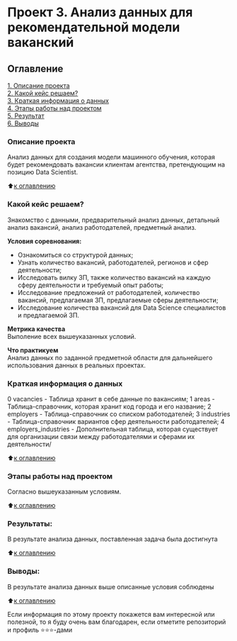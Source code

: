 # Проект 3. Анализ данных для рекомендательной модели ваканский

## Оглавление  
[1. Описание проекта](README.md#Описание-проекта)  
[2. Какой кейс решаем?](README.md#Какой-кейс-решаем)  
[3. Краткая информация о данных](README.md#Краткая-информация-о-данных)  
[4. Этапы работы над проектом](README.md#Этапы-работы-над-проектом)  
[5. Результат](README.md#Результаты)    
[6. Выводы](README.md#Выводы) 

### Описание проекта    
Анализ данных для создания модели машинного обучения, которая будет рекомендовать вакансии клиентам агентства, претендующим на позицию Data Scientist.

:arrow_up:[к оглавлению](README.md#Оглавление)


### Какой кейс решаем?    
Знакомство с данными, предварительный анализ данных, детальный анализ вакансий, анализ работодателей, предметный анализ.

**Условия соревнования:**  
- Ознакомиться со структурой данных;
- Узнать количество вакансий, работодателей, регионов и  сфер деятельности;
- Исследовать вилку ЗП, также количество вакансий на каждую сферу деятельности и требуемый опыт работы;
- Исследование предложений от работодателей, количество вакансий, предлагаемая ЗП, предлагаемые сферы деятельности;
- Исследование количества вакансий для Data Science специалистов и предлагаемой ЗП.

**Метрика качества**     
Выполение всех вышеуказанных условий.

**Что практикуем**     
Анализ данных по заданной предметной области для дальнейшего использования данных в реальных проектах.


### Краткая информация о данных
0 vacancies - Таблица хранит в себе данные по вакансиям;
1 areas - Таблица-справочник, которая хранит код города и его название;
2 employers - Таблица-справочник со списком работодателей;
3 industries - Таблица-справочник вариантов сфер деятельности работодателей;
4 employers_industries - Дополнительная таблица, которая существует для организации связи между работодателями и сферами их деятельности/
  
:arrow_up:[к оглавлению](README.md#Оглавление)


### Этапы работы над проектом  
Согласно вышеуказанным условиям.

:arrow_up:[к оглавлению](README.md#Оглавление)


### Результаты:  
В результате анализа данных, поставленная задача была достигнута 

:arrow_up:[к оглавлению](README.md#Оглавление)


### Выводы:  
В результате анализа данных выше описанные условия соблюдены

:arrow_up:[к оглавлению](README.md#Оглавление)


Если информация по этому проекту покажется вам интересной или полезной, то я буду очень вам благодарен, если отметите репозиторий и профиль ⭐️⭐️⭐️-дами